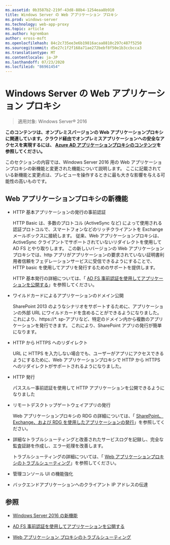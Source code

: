 ```yaml
---
ms.assetid: 0b3587b2-219f-43d8-88b4-1254eaa8b910
title: Windows Server の Web アプリケーション プロキシ
ms.prod: windows-server
ms.technology: web-app-proxy
ms.topic: article
ms.author: kgremban
author: eross-msft
ms.openlocfilehash: 84c2c735ee3e6b19816acaa8810c297c487f5250
ms.sourcegitcommit: d5e27c1f2f168a71ae272bebf8f50e1b3ccbcca3
ms.translationtype: MT
ms.contentlocale: ja-JP
ms.lasthandoff: 07/23/2020
ms.locfileid: "86961454"
---
```

# <a name="web-application-proxy-in-windows-server"></a>Windows Server の Web アプリケーション プロキシ

>適用対象: Windows Server&reg; 2016

**このコンテンツは、オンプレミスバージョンの Web アプリケーションプロキシに関連しています。クラウド経由でオンプレミスアプリケーションへの安全なアクセスを実現するには、 [Azure AD アプリケーションプロキシのコンテンツ](/azure/active-directory/manage-apps/application-proxy)を参照してください。**  
  
このセクションの内容では、Windows Server 2016 用の Web アプリケーションプロキシの新機能と変更された機能について説明します。 ここに記載されている新機能と変更点は、プレビューを操作するときに最も大きな影響を与える可能性の高いものです。  
  
## <a name="web-application-proxy-new-features"></a>Web アプリケーションプロキシの新機能  
  
- HTTP 基本アプリケーションの発行の事前認証  
  
  HTTP Basic は、多数のプロトコル (ActiveSync など) によって使用される認証プロトコルで、スマートフォンなどのリッチクライアントを Exchange メールボックスに接続します。 従来、Web アプリケーションプロキシは、ActiveSync クライアントでサポートされていないリダイレクトを使用して AD FS とやり取りします。 この新しいバージョンの Web アプリケーションプロキシでは、http アプリがアプリケーションの要求されていない証明書利用者信頼をフェデレーションサービスに受信できるようにすることで、HTTP basic を使用してアプリを発行するためのサポートを提供します。  
  
  HTTP 基本発行の詳細については、「 [AD FS 事前認証を使用してアプリケーションを公開する](../web-application-proxy/../web-application-proxy/Publishing-Applications-using-AD-FS-Preauthentication.md)」を参照してください。  
  
- ワイルドカードによるアプリケーションのドメイン公開  
  
  SharePoint 2013 のようなシナリオをサポートするために、アプリケーションの外部 URL にワイルドカードを含めることができるようになりました。これにより、https://*. sp-アプリなど、特定のドメイン内から複数のアプリケーションを発行できます。 これにより、SharePoint アプリの発行が簡単になります。  
  
- HTTP から HTTPS へのリダイレクト  
  
  URL に HTTPS を入力しない場合でも、ユーザーがアプリにアクセスできるようにするために、Web アプリケーションプロキシで HTTP から HTTPS へのリダイレクトがサポートされるようになりました。  
  
- HTTP 発行  
  
  パススルー事前認証を使用して HTTP アプリケーションを公開できるようになりました  
  
- リモートデスクトップゲートウェイアプリの発行  
  
  Web アプリケーションプロキシの RDG の詳細については、「 [SharePoint、Exchange、および RDG を使用したアプリケーションの発行](../web-application-proxy/Publishing-Applications-with-SharePoint,-Exchange-and-RDG.md)」を参照してください。  
  
- 詳細なトラブルシューティングと改善されたサービスログを記録し、完全な監査証跡を作成し、エラー処理を改善します。  
  
  トラブルシューティングの詳細については、「 [Web アプリケーションプロキシのトラブルシューティング](/previous-versions/windows/it-pro/windows-server-2012-R2-and-2012/dn770156(v=ws.11))」を参照してください。  
  
- 管理コンソール UI の機能強化  
  
- バックエンドアプリケーションへのクライアント IP アドレスの伝達  
  
## <a name="see-also"></a>参照  
  
-   [Windows Server 2016 の新機能](../../../get-started/whats-new-in-windows-server-2016.md)  
  
-   [AD FS 事前認証を使用してアプリケーションを公開する](../web-application-proxy/Publishing-Applications-using-AD-FS-Preauthentication.md)  
  
-   [Web アプリケーション プロキシのトラブルシューティング](/previous-versions/windows/it-pro/windows-server-2012-R2-and-2012/dn770156(v=ws.11))  
  
